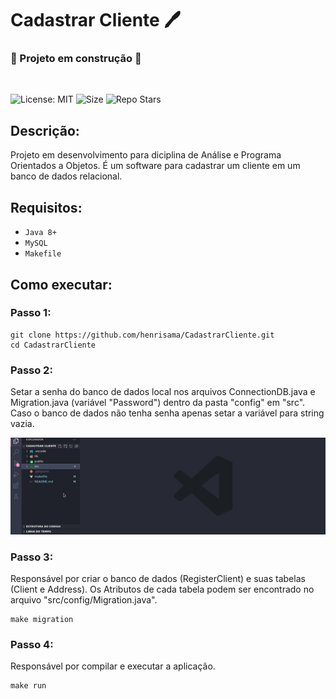 # Cadastrar Cliente 🖊️ 

<h3> 
    🚧 Projeto em construção 🚧
</h3>
<br>

![License: MIT](https://img.shields.io/github/license/henrisama/CadastrarCliente?color=green&label=License)
![Size](https://img.shields.io/github/repo-size/henrisama/CadastrarCliente?label=Size)
![Repo Stars](https://img.shields.io/github/stars/henrisama/CadastrarCliente?style=social)

## **Descrição**:
Projeto em desenvolvimento para diciplina de Análise e Programa Orientados a Objetos. É um software para cadastrar um cliente em um banco de dados relacional. 

## **Requisitos**:
- ``Java 8+``
- ``MySQL``
- ``Makefile``

## **Como executar**:

### **Passo 1:**

```text
git clone https://github.com/henrisama/CadastrarCliente.git
cd CadastrarCliente
```

### **Passo 2:**
Setar a senha do banco de dados local nos arquivos ConnectionDB.java e Migration.java (variável "Password") dentro da pasta "config" em "src". Caso o banco de dados não tenha senha apenas setar a variável para string vazia.

![](public/img/migration.gif)

### **Passo 3:**
Responsável por criar o banco de dados (RegisterClient) e suas tabelas (Client e Address). Os Atributos de cada tabela podem ser encontrado no arquivo "src/config/Migration.java".
```text
make migration
```

### **Passo 4:**
Responsável por compilar e executar a aplicação.
```text
make run
```